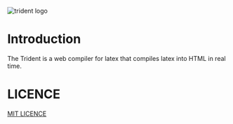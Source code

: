 ![trident logo](https://user-images.githubusercontent.com/88757735/225915534-75549272-f939-4413-af95-62912b133863.png)

# Introduction
The Trident is a web compiler for latex that compiles latex into HTML in real time.

# LICENCE
[MIT LICENCE](LICENSE)
